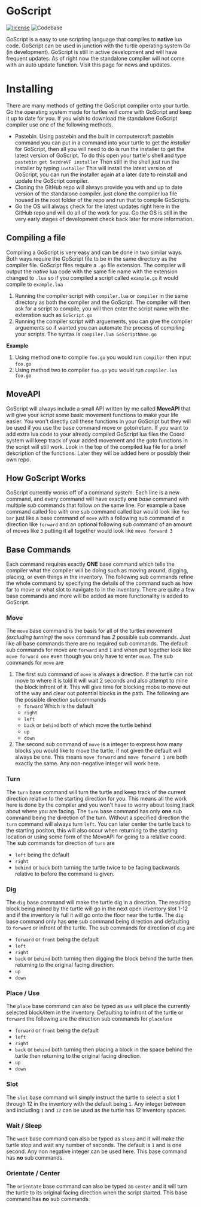 # GoScript





[![license](https://img.shields.io/github/license/mashape/apistatus.svg)](https://raw.githubusercontent.com/gquarles/goscript/master/LICENSE) ![Codebase](https://img.shields.io/badge/code-Lua-blue.svg)



GoScript is a easy to use scripting language that compiles to **native** lua code. GoScript can be used in junction with the turtle operating system Go (in development). GoScript is still in active development and will have frequent updates. As of right now the standalone compiler will not come with an auto update function. Visit this page for news and updates.


# Installing

There are many methods of getting the GoScript compiler onto your turtle. Go the operating system made for turtles will come with GoScript and keep it up to date for you. If you wish to download the standalone GoScript compiler use one of the following methods.
* Pastebin. Using pastebin and the built in computercraft pastebin command you can put in a command into your turtle to get the _installer_ for GoScript, then all you will need to do is run the installer to get the latest version of GoScript. To do this open your turtle's shell and type `pastebin get 5vzdreVF installer` Then still in the shell just run the installer by typing `installer` This will install the latest version of GoScript, you can run the installer again at a later date to reinstall and update the GoScript compiler.
* Cloning the GitHub repo will always provide you with and up to date version of the standalone compiler. just clone the compiler.lua file housed in the root folder of the repo and run that to compile GoScripts.
* Go the OS will always check for the latest updates right here in the GitHub repo and will do all of the work for you. Go the OS is still in the very early stages of development check back later for more information.

## Compiling a file

Compiling a GoScript is very easy and can be done in two similar ways. Both ways require the GoScript file to be in the same directory as the compiler file. GoScript files require a `.go` file extension. The compiler will output the *native* lua code with the same file name with the extension changed to `.lua` so if you compiled a script called `example.go` it would compile to `example.lua`
1. Running the compiler script with `compiler.lua` or `compiler` in the same directory as both the compiler and the GoScript. The compiler will then ask for a script to compile, you will then enter the script name with the extenstion such as `GoScript.go` 
2. Running the compiler script with arguements, you can give the compiler arguements so if wanted you can automate the process of compiling your scripts. The syntax is `compiler.lua GoScriptName.go` 

__Example__ 
1. Using method one to compile `foo.go` you would run `compiler` then input `foo.go` 
2. Using method two to compiler `foo.go` you would run `compiler.lua foo.go`

## MoveAPI

GoScript will always include a small API written by me called **MoveAPI** that will give your script some basic movement functions to make your life easier. You won't directly call these functions in your GoScript but they will be used if you use the base command move or goto/return. If you want to add extra lua code to your already compiled GoScript lua files the Coord system will keep track of your added movement and the goto functions in the script will still work. Look in the top of the compiled lua file for a brief description of the functions. Later they will be added here or possibly their own repo.

## How GoScript Works

GoScript currently works off of a command system. Each line is a new command, and every command will have exactly **one** *base* command with multiple *sub* commands that follow on the same line. For example a base command called foo with one sub command called bar would look like `foo bar` just like a base command of `move` with a following sub command of a direction like `forward` and an optional following sub command of an amount of moves like `3` putting it all together would look like `move forward 3`

## Base Commands

Each command requires exactly __ONE__ base command which tells the compiler what the compiler will be doing such as moving around, digging, placing, or even things in the inventory. The following sub commands refine the whole command by specifying the details of the command such as how far to move or what slot to navigate to in the inventory. There are quite a few base commands and more will be added as more functionality is added to GoScript.

### Move
The `move` base command is the basis for all of the turtles movement _(excluding turning)_ the `move` command has _2_ possible sub commands. Just like all base commands there are no required sub commands. The default sub commands for move are `forward` and `1` and when put together look like `move forward one` even though you only have to enter `move`. The sub commands for `move` are

1. The first sub command of `move` is always a direction. If the turtle can not move to where it is told it will wait 2 seconds and also attempt to mine the block infront of it. This will give time for blocking mobs to move out of the way and clear out potential blocks in the path. The following are the possible direction subcommands 
	* `forward` Which is the default
	* `right`
	* `left`
	* `back` or `behind` both of which move the turtle behind
	* `up`
	* `down`
2. The second sub command of `move` is a integer to express how many blocks you would like to move the turtle, if not given the default will always be one. This means `move forward` and `move forward 1` are both exactly the same. Any non-negative integer will work here.

### Turn
The `turn` base command will turn the turtle and keep track of the current direction relative to the starting direction for you. This means all the work here is done by the compiler and you won't have to worry about losing track about where you are facing. The `turn` base command has only __one__ sub command being the direction of the turn. Without a specified direction the `turn` command will always turn `left`. You can later center the turtle back to the starting positon, this will also occur when returning to the starting location or using some form of the MoveAPI for going to a relative coord. The sub commands for direction of `turn` are
 * `left` being the default
 * `right`
 * `behind` or `back` both turning the turtle twice to be facing backwards relative to before the command is given.

### Dig
The `dig` base command will make the turtle dig in a direction. The resulting block being mined by the turtle will go in the next open inventory slot 1-12 and if the inventory is full it will go onto the floor near the turtle. The `dig` base command only has __one__ sub command being direction and defaulting to `forward` or infront of the turtle. The sub commands for direction of `dig` are
* `forward` or `front` being the default
* `left`
* `right`
* `back` or `behind` both turning then digging the block behind the turtle then returning to the original facing direction.
* `up`
* `down`

### Place / Use
The `place` base command can also be typed as `use` will place the currently selected block/item in the inventory. Defaulting to infront of the turtle or `forward` the following are the direction sub commands for `place`/`use`
* `forward` or `front` being the default
* `left`
* `right`
* `back` or `behind` both turning then placing a block in the space behind the turtle then returning to the original facing direction.
* `up`
* `down`

### Slot
The `slot` base command will simply instruct the turtle to select a slot 1 through 12 in the inventory with the default being `1`.  Any integer between and including `1` and `12` can be used as the turtle has 12 inventory spaces.

### Wait / Sleep
The `wait` base command can also be typed as `sleep` and it will make the turtle stop and wait any number of seconds. The default is `1` and is one second. Any non negative integer can be used here. This base command has __no__ sub commands.

### Orientate / Center
The `orientate` base command can also be typed as `center` and it will turn the turtle to its original facing direction when the script started. This base command has __no__ sub commands.

